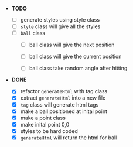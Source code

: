 - **TODO**
  - [ ] generate styles using style class
  - [ ] `style` class will give all the styles
  - [ ] `ball` class
    - [ ] ball class will give the next position
    - [ ] ball class will give the current position
    - [ ] ball class take random angle after hitting


- **DONE**

  - [x] refactor `generateHtml` with tag class
  - [x] extract `generateHtml` into a new file
  - [x] `tag` class will generate html tags
  - [x] make a ball positioned at inital point
  - [x] make a point class
  - [x] make inital point 0,0
  - [x] styles to be hard coded
  - [x] `generateHtml` will return the html for ball